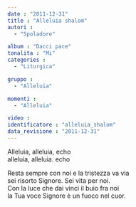 ```yaml
---
date : "2011-12-31"
title : "Alleluia shalom"
autori : 
  - "Spoladore"

album : "Dacci pace"
tonalita : "Mi"
categories : 
  - "Liturgica"

gruppo : 
  - "Alleluia"

momenti : 
  - "Alleluia"

video : 
identificatore : "alleluia_shalom"
data_revisione : "2011-12-31"
---
```

  
  
 Alleluia,  alleluia, echo  
 alleluia,    alleluia.   echo  
  
  
  
Resta sempre con noi e la tristezza va via  
sei risorto Signore. Sei vita per noi.  
Con la luce che dai vinci il buio fra noi  
la Tua voce Signore è un fuoco nel cuor.  
  
  
  
